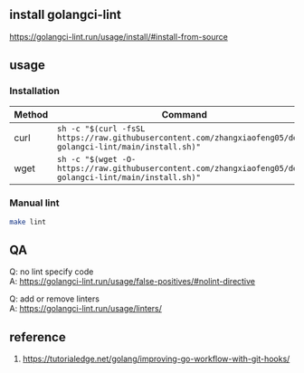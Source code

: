 ## install golangci-lint
https://golangci-lint.run/usage/install/#install-from-source

## usage
### Installation
|Method|Command|
|----|----|
|curl|`sh -c "$(curl -fsSL https://raw.githubusercontent.com/zhangxiaofeng05/demo-golangci-lint/main/install.sh)"`|
|wget|`sh -c "$(wget -O- https://raw.githubusercontent.com/zhangxiaofeng05/demo-golangci-lint/main/install.sh)"`|

### Manual lint
```bash
make lint
```

## QA
Q: no lint specify code  
A: https://golangci-lint.run/usage/false-positives/#nolint-directive

Q: add or remove linters  
A: https://golangci-lint.run/usage/linters/

## reference
1. https://tutorialedge.net/golang/improving-go-workflow-with-git-hooks/
